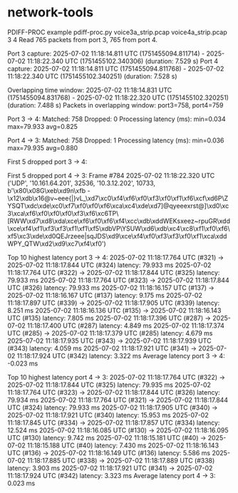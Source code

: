 # network-tools

PDIFF-PROC example
pdiff-proc.py voice3a_strip.pcap voice4a_strip.pcap 3 4
Read 765 packets from port 3, 765 from port 4.

Port 3 capture: 2025-07-02 11:18:14.811 UTC (1751455094.811714) - 2025-07-02 11:18:22.340 UTC (1751455102.340306) (duration: 7.529 s)
Port 4 capture: 2025-07-02 11:18:14.811 UTC (1751455094.811768) - 2025-07-02 11:18:22.340 UTC (1751455102.340251) (duration: 7.528 s)

Overlapping time window: 2025-07-02 11:18:14.831 UTC (1751455094.831768) - 2025-07-02 11:18:22.320 UTC (1751455102.320251) (duration: 7.488 s)
Packets in overlapping window: port3=758, port4=759

Port 3 → 4:
  Matched: 758  Dropped: 0
  Processing latency (ms): min=0.034 max=79.933 avg=0.825

Port 4 → 3:
  Matched: 758  Dropped: 1
  Processing latency (ms): min=0.036 max=79.935 avg=0.880

First 5 dropped port 3 → 4:

First 5 dropped port 4 → 3:
  Frame #784 2025-07-02 11:18:22.320 UTC ('UDP', '10.161.64.201', 32536, '10.3.12.202', 10733, b'\x80\x08G\xeb\xd9n\xfb -\x12\xdb\x16@v~eee{|}vL_\xd7\xc0\xf4\xf6\xf0\xf3\xf0\xf1\xf6\xcf\xd6P\\ZYSQT\xdc\xde\xc0\xf7\xf0\xf0\xf6\xca\xc4\xde\xd7]@qyeeexrst@]\xd0\xc3\xca\xf6\xf0\xf0\xf0\xf3\xf6\xc6TP\\[RWW\xd7\xd8\xda\xce\xf6\xf0\xf6\xf4\xcc\xdb\xddWEKsxeez~rpuGR\xdd\xce\xf4\xf1\xf3\xf3\xf1\xf1\xf5\xdbVP\\YSUW\xd6\xdb\xc4\xc8\xf1\xf0\xf6\xf5\xc3\xde\xd0QEJrzeee|sqJDS\xd9\xce\xf4\xf0\xf3\xf3\xf0\xf1\xca\xddWPY_QTW\xd2\xd9\xc7\xf4\xf0')

Top 10 highest latency port 3 → 4:
  2025-07-02 11:18:17.764 UTC (#321) → 2025-07-02 11:18:17.844 UTC (#324) latency: 79.933 ms
  2025-07-02 11:18:17.764 UTC (#322) → 2025-07-02 11:18:17.844 UTC (#325) latency: 79.933 ms
  2025-07-02 11:18:17.764 UTC (#323) → 2025-07-02 11:18:17.844 UTC (#326) latency: 79.933 ms
  2025-07-02 11:18:16.157 UTC (#137) → 2025-07-02 11:18:16.167 UTC (#137) latency: 9.175 ms
  2025-07-02 11:18:17.897 UTC (#339) → 2025-07-02 11:18:17.905 UTC (#339) latency: 8.251 ms
  2025-07-02 11:18:16.136 UTC (#135) → 2025-07-02 11:18:16.143 UTC (#135) latency: 7.805 ms
  2025-07-02 11:18:17.396 UTC (#287) → 2025-07-02 11:18:17.400 UTC (#287) latency: 4.849 ms
  2025-07-02 11:18:17.374 UTC (#285) → 2025-07-02 11:18:17.379 UTC (#285) latency: 4.679 ms
  2025-07-02 11:18:17.935 UTC (#343) → 2025-07-02 11:18:17.939 UTC (#343) latency: 4.059 ms
  2025-07-02 11:18:17.921 UTC (#341) → 2025-07-02 11:18:17.924 UTC (#342) latency: 3.322 ms
Average latency port 3 → 4: -0.023 ms

Top 10 highest latency port 4 → 3:
  2025-07-02 11:18:17.764 UTC (#322) → 2025-07-02 11:18:17.844 UTC (#325) latency: 79.935 ms
  2025-07-02 11:18:17.764 UTC (#323) → 2025-07-02 11:18:17.844 UTC (#326) latency: 79.934 ms
  2025-07-02 11:18:17.764 UTC (#321) → 2025-07-02 11:18:17.844 UTC (#324) latency: 79.933 ms
  2025-07-02 11:18:17.905 UTC (#340) → 2025-07-02 11:18:17.921 UTC (#340) latency: 15.953 ms
  2025-07-02 11:18:17.845 UTC (#334) → 2025-07-02 11:18:17.857 UTC (#334) latency: 12.524 ms
  2025-07-02 11:18:16.085 UTC (#130) → 2025-07-02 11:18:16.095 UTC (#130) latency: 9.742 ms
  2025-07-02 11:18:15.181 UTC (#40) → 2025-07-02 11:18:15.188 UTC (#40) latency: 7.430 ms
  2025-07-02 11:18:16.143 UTC (#136) → 2025-07-02 11:18:16.149 UTC (#136) latency: 5.586 ms
  2025-07-02 11:18:17.885 UTC (#338) → 2025-07-02 11:18:17.889 UTC (#338) latency: 3.903 ms
  2025-07-02 11:18:17.921 UTC (#341) → 2025-07-02 11:18:17.924 UTC (#342) latency: 3.323 ms
Average latency port 4 → 3: 0.023 ms

